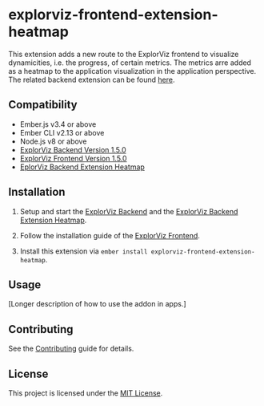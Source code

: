 explorviz-frontend-extension-heatmap
==============================================================================

This extension adds a new route to the ExplorViz frontend to visualize dynamicities, i.e. the progress, of certain metrics. The metrics arre added as a heatmap to the application visualization in the application perspective. The related backend extension can be found [here](https://github.com/ExplorViz/explorviz-backend-extension-heatmap).


Compatibility
------------------------------------------------------------------------------

* Ember.js v3.4 or above
* Ember CLI v2.13 or above
* Node.js v8 or above
* [ExplorViz Backend Version 1.5.0](https://github.com/ExplorViz/explorviz-backend/tree/1.5.0)
* [ExplorViz Frontend Version 1.5.0](https://github.com/ExplorViz/explorviz-frontend/tree/1.5.0)
* [EplorViz Backend Extension Heatmap](https://github.com/ExplorViz/explorviz-backend-extension-heatmap)

Installation
------------------------------------------------------------------------------

1. Setup and start the [ExplorViz Backend](https://github.com/ExplorViz/explorviz-backend/tree/1.5.0) and the [ExplorViz Backend Extension Heatmap](https://github.com/ExplorViz/explorviz-backend-extension-heatmap).

2. Follow the installation guide of the [ExplorViz Frontend](https://github.com/ExplorViz/explorviz-frontend#development).

3. Install this extension via `ember install explorviz-frontend-extension-heatmap`.


Usage
------------------------------------------------------------------------------

[Longer description of how to use the addon in apps.]


Contributing
------------------------------------------------------------------------------

See the [Contributing](CONTRIBUTING.md) guide for details.


License
------------------------------------------------------------------------------

This project is licensed under the [MIT License](LICENSE.md).
